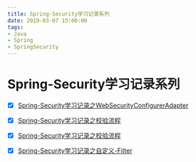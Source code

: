 ```yaml
---
title: Spring-Security学习记录系列
date: 2019-03-07 15:00:00
tags: 
- Java 
- Spring
- SpringSecurity
---
```


# Spring-Security学习记录系列

- [x] [Spring-Security学习记录之WebSecurityConfigurerAdapter](doc/Spring-Security学习记录之WebSecurityConfigurerAdapter.md)
- [x] [Spring-Security学习记录之校验流程](doc/Spring-Security学习记录之校验流程.md)
- [x] [Spring-Security学习记录之校验流程](doc/Spring-Security学习记录之校验流程.md)
- [x] [Spring-Security学习记录之自定义-Filter](doc/Spring-Security学习记录之自定义-Filter.md)

